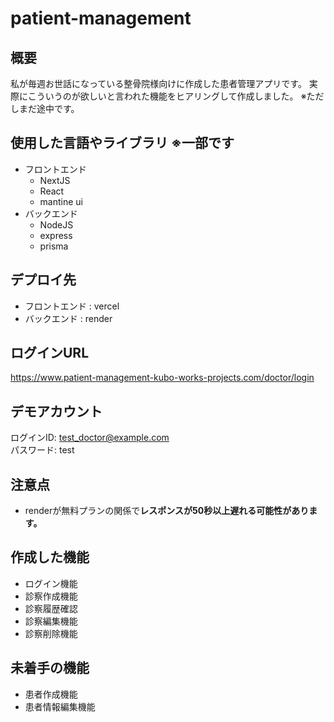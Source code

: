 # patient-management
## 概要
私が毎週お世話になっている整骨院様向けに作成した患者管理アプリです。
実際にこういうのが欲しいと言われた機能をヒアリングして作成しました。
※ただしまだ途中です。


## 使用した言語やライブラリ ※一部です
- フロントエンド
    - NextJS
    - React
    - mantine ui
- バックエンド
    - NodeJS
    - express
    - prisma

## デプロイ先
- フロントエンド : vercel
- バックエンド : render

## ログインURL
https://www.patient-management-kubo-works-projects.com/doctor/login

## デモアカウント
ログインID: test_doctor@example.com  
パスワード: test

## 注意点
- renderが無料プランの関係で**レスポンスが50秒以上遅れる可能性があります。**

## 作成した機能
- ログイン機能
- 診察作成機能
- 診察履歴確認
- 診察編集機能
- 診察削除機能

## 未着手の機能
- 患者作成機能
- 患者情報編集機能


